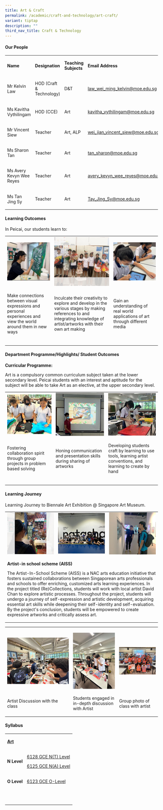 ```yaml
---
title: Art & Craft
permalink: /academic/craft-and-technology/art-craft/
variant: tiptap
description: ""
third_nav_title: Craft & Technology
---
```

<h4><strong>Our People</strong></h4>
<table style="minWidth: 100px">
<colgroup>
<col>
<col>
<col>
<col>
</colgroup>
<tbody>
<tr>
<td rowspan="1" colspan="1">
<p><strong>Name</strong>
</p>
</td>
<td rowspan="1" colspan="1">
<p><strong>Designation</strong>
</p>
</td>
<td rowspan="1" colspan="1">
<p><strong>Teaching Subjects</strong>
</p>
</td>
<td rowspan="1" colspan="1">
<p><strong>Email Address</strong>
</p>
</td>
</tr>
<tr>
<td rowspan="1" colspan="1">
<p>Mr Kelvin Law</p>
</td>
<td rowspan="1" colspan="1">
<p>HOD (Craft &amp; Technology)</p>
</td>
<td rowspan="1" colspan="1">
<p>D&amp;T</p>
</td>
<td rowspan="1" colspan="1">
<p><a href="mailto:law_wei_ming_kelvin@moe.edu.sg" rel="noopener noreferrer nofollow" target="_blank">law_wei_ming_kelvin@moe.edu.sg</a>
</p>
</td>
</tr>
<tr>
<td rowspan="1" colspan="1">
<p>Ms Kavitha Vythilingam</p>
</td>
<td rowspan="1" colspan="1">
<p>HOD (CCE)</p>
</td>
<td rowspan="1" colspan="1">
<p>Art</p>
</td>
<td rowspan="1" colspan="1">
<p><a href="mailto:kavitha_vythilingam@moe.edu.sg" rel="noopener noreferrer nofollow" target="_blank">kavitha_vythilingam@moe.edu.sg</a>
</p>
</td>
</tr>
<tr>
<td rowspan="1" colspan="1">
<p>Mr Vincent Siew</p>
</td>
<td rowspan="1" colspan="1">
<p>Teacher</p>
</td>
<td rowspan="1" colspan="1">
<p>Art, ALP</p>
</td>
<td rowspan="1" colspan="1">
<p><a href="mailto:wei_jian_vincent_siew@moe.edu.sg" rel="noopener noreferrer nofollow" target="_blank">wei_jian_vincent_siew@moe.edu.sg</a>
</p>
</td>
</tr>
<tr>
<td rowspan="1" colspan="1">
<p>Ms Sharon Tan</p>
</td>
<td rowspan="1" colspan="1">
<p>Teacher</p>
</td>
<td rowspan="1" colspan="1">
<p>Art</p>
</td>
<td rowspan="1" colspan="1">
<p><a href="mailto:tan_sharon@moe.edu.sg" rel="noopener noreferrer nofollow" target="_blank">tan_sharon@moe.edu.sg</a>
</p>
</td>
</tr>
<tr>
<td rowspan="1" colspan="1">
<p>Ms Avery Kevyn Wee Reyes</p>
</td>
<td rowspan="1" colspan="1">
<p>Teacher</p>
</td>
<td rowspan="1" colspan="1">
<p>Art</p>
</td>
<td rowspan="1" colspan="1">
<p><a href="mailto:avery_kevyn_wee_reyes@moe.edu.sg" rel="noopener noreferrer nofollow" target="_blank">avery_kevyn_wee_reyes@moe.edu.sg</a>
</p>
</td>
</tr>
<tr>
<td rowspan="1" colspan="1">
<p>Ms Tan Jing Sy</p>
</td>
<td rowspan="1" colspan="1">
<p>Teacher</p>
</td>
<td rowspan="1" colspan="1">
<p>Art</p>
</td>
<td rowspan="1" colspan="1">
<p><a href="mailto:Tay_Jing_Sy@moe.edu.sg" rel="noopener noreferrer nofollow" target="_blank">Tay_Jing_Sy@moe.edu.sg</a>
</p>
</td>
</tr>
</tbody>
</table>
<h4><strong>Learning Outcomes</strong></h4>
<p>In Peicai, our students learn to:</p>
<table style="minWidth: 75px">
<colgroup>
<col>
<col>
<col>
</colgroup>
<tbody>
<tr>
<td rowspan="1" colspan="1">
<div class="isomer-image-wrapper">
<img style="width: 100%;" height="auto" width="100%" src="/images/visual_express_art_v1.jpg">
</div>
</td>
<td rowspan="1" colspan="1">
<div class="isomer-image-wrapper">
<img style="width: 100%;" height="auto" width="100%" src="/images/visual_express_art_v2.jpg">
</div>
</td>
<td rowspan="1" colspan="1">
<div class="isomer-image-wrapper">
<img style="width: 100%;" height="auto" width="100%" src="/images/visual_express_art_v3.jpg">
</div>
</td>
</tr>
<tr>
<td rowspan="1" colspan="1">
<p>Make connections between visual expressions and personal experiences and
view the world around them in new ways</p>
</td>
<td rowspan="1" colspan="1">
<p>Inculcate their creativity to explore and develop in the various stages
by making references to and integrating knowledge of artist/artworks with
their own art making</p>
</td>
<td rowspan="1" colspan="1">
<p>Gain an understanding of real world applications of art through different
media</p>
</td>
</tr>
<tr>
<td rowspan="1" colspan="1">
<p></p>
</td>
<td rowspan="1" colspan="1">
<p></p>
</td>
<td rowspan="1" colspan="1">
<p></p>
</td>
</tr>
</tbody>
</table>
<h4><strong>Department Programme/Highlights/ Student Outcomes</strong></h4>
<p><strong>Curricular Programme:</strong>
</p>
<p>Art is a compulsory common curriculum subject taken at the lower secondary
level. Peicai students with an interest and aptitude for the subject will
be able to take Art as an elective, at the upper secondary level.</p>
<table style="minWidth: 75px">
<colgroup>
<col>
<col>
<col>
</colgroup>
<tbody>
<tr>
<td rowspan="1" colspan="1">
<div class="isomer-image-wrapper">
<img style="width: 100%;" height="auto" width="100%" src="/images/visual_express_art_v4.jpg">
</div>
</td>
<td rowspan="1" colspan="1">
<div class="isomer-image-wrapper">
<img style="width: 100%;" height="auto" width="100%" src="/images/visual_express_art_v5.jpg">
</div>
</td>
<td rowspan="1" colspan="1">
<div class="isomer-image-wrapper">
<img style="width: 100%;" height="auto" width="100%" src="/images/visual_express_art_v6.jpg">
</div>
</td>
</tr>
<tr>
<td rowspan="1" colspan="1">
<p>Fostering collaboration spirit through group projects in problem based
solving</p>
</td>
<td rowspan="1" colspan="1">
<p>Honing communication and presentation skills during sharing of artworks</p>
</td>
<td rowspan="1" colspan="1">
<p>Developing students craft by learning to use tools, learning artist conventions,
and learning to create by hand</p>
</td>
</tr>
<tr>
<td rowspan="1" colspan="1">
<p></p>
</td>
<td rowspan="1" colspan="1">
<p></p>
</td>
<td rowspan="1" colspan="1">
<p></p>
</td>
</tr>
</tbody>
</table>
<h4><strong>Learning Journey</strong></h4>
<p>Learning Journey to Biennale Art Exhibition @ Singapore Art Museum.</p>
<table style="minWidth: 75px">
<colgroup>
<col>
<col>
<col>
</colgroup>
<tbody>
<tr>
<td rowspan="1" colspan="1">
<div class="isomer-image-wrapper">
<img style="width: 100%;" height="auto" width="100%" src="/images/visual_express_art_v7.jpg">
</div>
</td>
<td rowspan="1" colspan="1">
<div class="isomer-image-wrapper">
<img style="width: 100%;" height="auto" width="100%" src="/images/visual_express_art_v8.jpg">
</div>
</td>
<td rowspan="1" colspan="1">
<div class="isomer-image-wrapper">
<img style="width: 100%;" height="auto" width="100%" src="/images/visual_express_art_v9.jpg">
</div>
</td>
</tr>
<tr>
<td rowspan="1" colspan="3">
<p><strong>Artist-in school scheme (AISS)</strong>
</p>
<p>The Artist-In-School Scheme (AISS) is a NAC arts education initiative
that fosters sustained collaborations between Singaporean arts professionals
and schools to offer enriching, customized arts learning experiences. In
the project titled (Re)Collections, students will work with local artist
David Chan to explore artistic processes. Throughout the project, students
will undergo a journey of self-expression and artistic development, acquiring
essential art skills while deepening their self-identity and self-evaluation.
By the project's conclusion, students will be empowered to create expressive
artworks and critically assess art.</p>
</td>
</tr>
</tbody>
</table>
<table style="minWidth: 75px">
<colgroup>
<col>
<col>
<col>
</colgroup>
<tbody>
<tr>
<th rowspan="1" colspan="1">
<p></p>
<div class="isomer-image-wrapper">
<img style="width: 100%" height="auto" width="100%" alt="" src="/images/Academic/art_2024_1.jpg">
</div>
</th>
<th rowspan="1" colspan="1">
<p></p>
<div class="isomer-image-wrapper">
<img style="width: 100%" height="auto" width="100%" alt="" src="/images/Academic/art_2024_2.jpg">
</div>
</th>
<th rowspan="1" colspan="1">
<p></p>
<div class="isomer-image-wrapper">
<img style="width: 100%" height="auto" width="100%" alt="" src="/images/Academic/art_2024_3.jpg">
</div>
</th>
</tr>
<tr>
<td rowspan="1" colspan="1">
<p>Artist Discussion with the class</p>
</td>
<td rowspan="1" colspan="1">
<p>Students engaged in in-depth discussion with Artist</p>
</td>
<td rowspan="1" colspan="1">
<p>Group photo of class with artist</p>
</td>
</tr>
</tbody>
</table>
<h4><strong>Syllabus</strong></h4>
<table style="minWidth: 50px">
<colgroup>
<col>
<col>
</colgroup>
<tbody>
<tr>
<td rowspan="1" colspan="1">
<p><strong><u>Art</u></strong>
</p>
</td>
<td rowspan="1" colspan="1">
<p></p>
</td>
</tr>
<tr>
<td rowspan="1" colspan="1">
<p><strong>N Level</strong>
</p>
</td>
<td rowspan="1" colspan="1">
<p><a href="https://www.seab.gov.sg/docs/default-source/national-examinations/syllabus/nlevel/2024syllabus/6128_y24_sy.pdf" rel="noopener noreferrer nofollow" target="_blank">6128 GCE N(T) Level</a>
</p>
<p><a href="https://www.seab.gov.sg/docs/default-source/national-examinations/syllabus/nlevel/2024syllabus/6125_y24_sy.pdf" rel="noopener noreferrer nofollow" target="_blank">6125 GCE N(A) Level</a>
</p>
</td>
</tr>
<tr>
<td rowspan="1" colspan="1">
<p><strong>O Level</strong>
</p>
</td>
<td rowspan="1" colspan="1">
<p><a href="https://www.seab.gov.sg/docs/default-source/national-examinations/syllabus/olevel/2024syllabus/6123_y24_sy.pdf" rel="noopener noreferrer nofollow" target="_blank">6123 GCE O-Level</a>
</p>
</td>
</tr>
<tr>
<td rowspan="1" colspan="1">
<p>&nbsp;</p>
</td>
<td rowspan="1" colspan="1">
<p></p>
</td>
</tr>
</tbody>
</table>
<p></p>